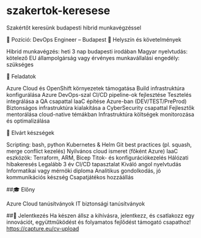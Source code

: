 # szakertok-keresese
Szakértőt keresünk budapesti hibrid munkavégzéssel

🚀 Pozíció: DevOps Engineer – Budapest
📍 Helyszín és követelmények

Hibrid munkavégzés: heti 3 nap budapesti irodában
Magyar nyelvtudás: kötelező
EU állampolgárság vagy érvényes munkavállalási engedély: szükséges


🧭 Feladatok

Azure Cloud és OpenShift környezetek támogatása
Build infrastruktúra konfigurálása Azure DevOps-szal
CI/CD pipeline-ok fejlesztése
Tesztelés integrálása a QA csapattal
IaaC építése Azure-ban (DEV/TEST/PreProd)
Biztonságos infrastruktúra kialakítása a CyberSecurity csapattal
Fejlesztők mentorálása cloud-native témákban
Infrastruktúra költségek monitorozása és optimalizálása


🧠 Elvárt készségek

Scripting: bash, python
Kubernetes & Helm
Git best practices (pl. squash, merge conflict kezelés)
Nyilvános cloud ismeret (főként Azure)
IaaC eszközök: Terraform, ARM, Bicep
Titok- és konfigurációkezelés
Hálózati hibakeresés
Legalább 3 év CI/CD tapasztalat
Kiváló angol nyelvtudás
Informatikai vagy mérnöki diploma
Analitikus gondolkodás, jó kommunikációs készség
Csapatjátékos hozzáállás


##🎓 Előny

Azure Cloud tanúsítványok
IT biztonsági tanúsítványok


##📧 Jelentkezés
Ha készen állsz a kihívásra, jelentkezz, és csatlakozz egy innovációt, együttműködést és folyamatos fejlődést támogató csapathoz!
https://capture.eu/cv-upload
